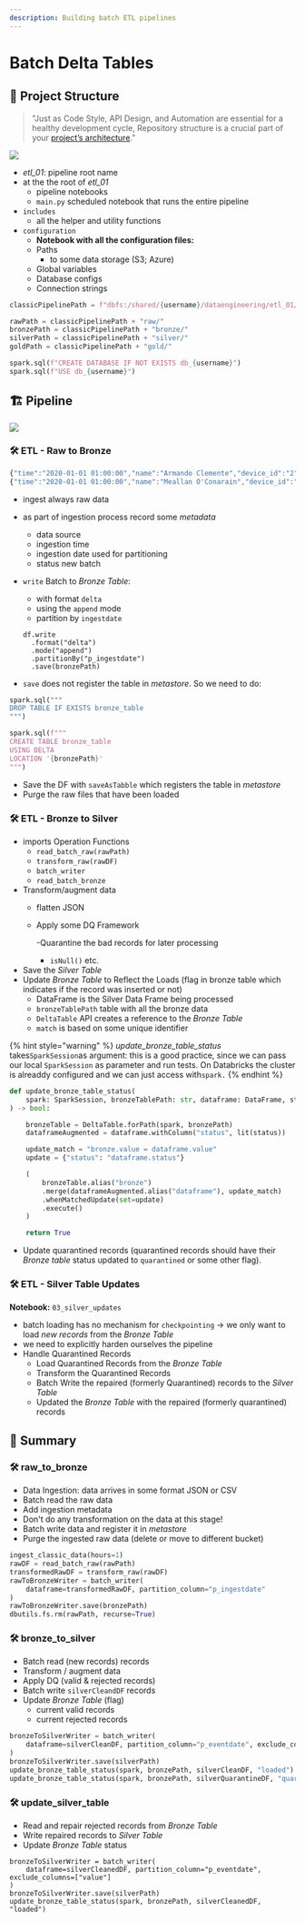 ```yaml
---
description: Building batch ETL pipelines
---
```


# Batch Delta Tables

## 📂 Project Structure

> "Just as Code Style, API Design, and Automation are essential for a healthy development cycle, Repository structure is a crucial part of your [project’s architecture](https://docs.python-guide.org/writing/structure/)."

![](.gitbook/assets/ss.png)

* _etl\_01_: pipeline root name
* at the the root of _etl\_01_
  * pipeline notebooks
  * `main.py` scheduled notebook that runs the entire pipeline
* `includes`
  * all the helper and utility functions
* `configuration`
  * **Notebook with all the configuration files:**
  * Paths
    * to some data storage \(S3; Azure\)
  * Global variables
  * Database configs
  * Connection strings

```python
classicPipelinePath = f"dbfs:/shared/{username}/dataengineering/etl_01/"

rawPath = classicPipelinePath + "raw/"
bronzePath = classicPipelinePath + "bronze/"
silverPath = classicPipelinePath + "silver/"
goldPath = classicPipelinePath + "gold/"

spark.sql(f"CREATE DATABASE IF NOT EXISTS db_{username}")
spark.sql(f"USE db_{username}")
```

## 🏗️ Pipeline

![](.gitbook/assets/delta-lake-pipeline.png)

### 🛠️ ETL - Raw to Bronze

```javascript
{"time":"2020-01-01 01:00:00","name":"Armando Clemente","device_id":"2","steps":0,"day":1,"month":1,"hour":1}
{"time":"2020-01-01 01:00:00","name":"Meallan O'Conarain","device_id":"3","steps":0,"day":1,"month":1,"hour":1}
```

* ingest always raw data
* as part of ingestion process record some _metadata_
  * data source
  * ingestion time
  * ingestion date used for partitioning
  * status new batch
* `write` Batch to _Bronze Table_:

  * with format `delta`
  * using the `append` mode
  * partition by `ingestdate`

  ```text
  df.write
    .format("delta")
    .mode("append")
    .partitionBy("p_ingestdate")
    .save(bronzePath)
  ```

* `save` does not register the table in _metastore_. So we need to do:

```python
spark.sql("""
DROP TABLE IF EXISTS bronze_table
""")

spark.sql(f"""
CREATE TABLE bronze_table
USING DELTA
LOCATION '{bronzePath}'
""")
```

* Save the DF with `saveAsTabble` which registers the table in _metastore_ 
* Purge the raw files that have been loaded

### 🛠️ ETL - Bronze to Silver

* imports Operation Functions
  * `read_batch_raw(rawPath)`
  * `transform_raw(rawDF)`
  * `batch_writer`
  * `read_batch_bronze`
* Transform/augment data
  * flatten JSON
  * Apply some DQ Framework

      -Quarantine the bad records for later processing

    * `isNull()` etc.
* Save the _Silver Table_
* Update _Bronze Table_ to Reflect the Loads \(flag in bronze table which indicates if the record was inserted or not\)
  * DataFrame is the Silver Data Frame being processed
  * `bronzeTablePath` table with all the bronze data
  * `DeltaTable` API creates a reference to the _Bronze Table_ 
  * `match` is based on some unique identifier

{% hint style="warning" %}
_update\_bronze\_table\_status_ takes`SparkSession`as argument: this is a good practice, since we can pass our local `SparkSession` as parameter and run tests. On Databricks the cluster is alreaddy configured and we can just access with`spark.` 
{% endhint %}

```python
def update_bronze_table_status(
    spark: SparkSession, bronzeTablePath: str, dataframe: DataFrame, status: str
) -> bool:

    bronzeTable = DeltaTable.forPath(spark, bronzePath)
    dataframeAugmented = dataframe.withColumn("status", lit(status))

    update_match = "bronze.value = dataframe.value"
    update = {"status": "dataframe.status"}

    (
        bronzeTable.alias("bronze")
        .merge(dataframeAugmented.alias("dataframe"), update_match)
        .whenMatchedUpdate(set=update)
        .execute()
    )

    return True
```

* Update quarantined records \(quarantined records should have their _Bronze table_ status updated to `quarantined` or some other flag\). 

### 🛠️ ETL - Silver Table Updates

**Notebook:** `03_silver_updates`

* batch loading has no mechanism for `checkpointing` -&gt; we only want to load _new records_ from the _Bronze Table_
* we need to explicitly harden ourselves the pipeline 
* Handle Quarantined Records
  * Load Quarantined Records from the _Bronze Table_
  * Transform the Quarantined Records
  * Batch Write the repaired \(formerly Quarantined\) records to the _Silver Table_
  * Updated the _Bronze Table_ with the repaired \(formerly quarantined\) records

## 🌟 Summary

### 🛠️ **raw\_to\_bronze**

* Data Ingestion: data arrives in some format JSON or CSV
* Batch read the raw data
* Add ingestion metadata
* Don't do any transformation on the data at this stage!
* Batch write data and register it in _metastore_
* Purge the ingested raw data \(delete or move to different bucket\)

```python
ingest_classic_data(hours=1)
rawDF = read_batch_raw(rawPath)
transformedRawDF = transform_raw(rawDF)
rawToBronzeWriter = batch_writer(
    dataframe=transformedRawDF, partition_column="p_ingestdate"
)
rawToBronzeWriter.save(bronzePath)
dbutils.fs.rm(rawPath, recurse=True)
```

### 🛠️ **bronze\_to\_silver**

* Batch read \(new records\) records
* Transform / augment data
* Apply DQ \(valid & rejected records\)
* Batch write `silverCleandDF` records
* Update _Bronze Table_ \(flag\)
  * current valid records
  * current rejected records

```python
bronzeToSilverWriter = batch_writer(
    dataframe=silverCleanDF, partition_column="p_eventdate", exclude_columns=["value"]
)
bronzeToSilverWriter.save(silverPath)
update_bronze_table_status(spark, bronzePath, silverCleanDF, "loaded")
update_bronze_table_status(spark, bronzePath, silverQuarantineDF, "quarantined")
```

### 🛠️ **update\_silver\_table**

* Read and repair rejected records from _Bronze Table_
* Write repaired records to _Silver Table_
* Update _Bronze Table_ status

```text
bronzeToSilverWriter = batch_writer(
    dataframe=silverCleanedDF, partition_column="p_eventdate", exclude_columns=["value"]
)
bronzeToSilverWriter.save(silverPath)
update_bronze_table_status(spark, bronzePath, silverCleanedDF, "loaded")
```


